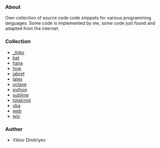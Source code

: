 ### About

Own collection of source code code snippets for various programming languages. Some code is implemented by me, some code just found and adapted from the internet.

### Collection

* [_links](_links)
* [bat](bat)
* [hana](hana)
* [hive](hive)
* [jabref](jabref)
* [latex]()
* [octave](octave)
* [python](python)
* [sublime](sublime)
* [totalcmd](totalcmd)
* [vba](vba)
* [web](web)
* [win](win)

### Author

* Viktor Dmitriyev
